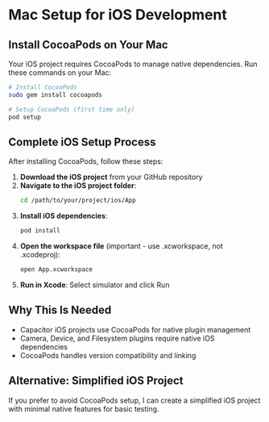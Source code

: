 # Mac Setup for iOS Development

## Install CocoaPods on Your Mac

Your iOS project requires CocoaPods to manage native dependencies. Run these commands on your Mac:

```bash
# Install CocoaPods
sudo gem install cocoapods

# Setup CocoaPods (first time only)
pod setup
```

## Complete iOS Setup Process

After installing CocoaPods, follow these steps:

1. **Download the iOS project** from your GitHub repository
2. **Navigate to the iOS project folder**:
   ```bash
   cd /path/to/your/project/ios/App
   ```
3. **Install iOS dependencies**:
   ```bash
   pod install
   ```
4. **Open the workspace file** (important - use .xcworkspace, not .xcodeproj):
   ```bash
   open App.xcworkspace
   ```
5. **Run in Xcode**: Select simulator and click Run

## Why This Is Needed

- Capacitor iOS projects use CocoaPods for native plugin management
- Camera, Device, and Filesystem plugins require native iOS dependencies
- CocoaPods handles version compatibility and linking

## Alternative: Simplified iOS Project

If you prefer to avoid CocoaPods setup, I can create a simplified iOS project with minimal native features for basic testing.